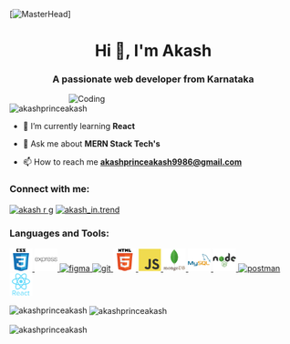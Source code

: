 [![MasterHead](https://www.digitaladlectio.com/wp-content/uploads/2020/04/New-PNC-Animated-Banners.gif)]
<h1 align="center">Hi 👋, I'm Akash</h1>
<h3 align="center">A passionate web developer from Karnataka</h3>
<img align="right" alt="Coding"  width=400 src="https://media.tenor.com/-UygBh3nnfEAAAAC/coding.gif" />
<p align="left"> <img src="https://komarev.com/ghpvc/?username=akashprinceakash&label=Profile%20views&color=0e75b6&style=flat" alt="akashprinceakash" /> </p>

- 🌱 I’m currently learning **React**

- 💬 Ask me about **MERN Stack Tech's**

- 📫 How to reach me **akashprinceakash9986@gmail.com**

<h3 align="left">Connect with me:</h3>
<p align="left">
<a href="https://linkedin.com/in/akash r g" target="blank"><img align="center" src="https://raw.githubusercontent.com/rahuldkjain/github-profile-readme-generator/master/src/images/icons/Social/linked-in-alt.svg" alt="akash r g" height="30" width="40" /></a>
<a href="https://instagram.com/akash_in.trend" target="blank"><img align="center" src="https://raw.githubusercontent.com/rahuldkjain/github-profile-readme-generator/master/src/images/icons/Social/instagram.svg" alt="akash_in.trend" height="30" width="40" /></a>
</p>

<h3 align="left">Languages and Tools:</h3>
<p align="left"> <a href="https://www.w3schools.com/css/" target="_blank" rel="noreferrer"> <img src="https://raw.githubusercontent.com/devicons/devicon/master/icons/css3/css3-original-wordmark.svg" alt="css3" width="40" height="40"/> </a> <a href="https://expressjs.com" target="_blank" rel="noreferrer"> <img src="https://raw.githubusercontent.com/devicons/devicon/master/icons/express/express-original-wordmark.svg" alt="express" width="40" height="40"/> </a> <a href="https://www.figma.com/" target="_blank" rel="noreferrer"> <img src="https://www.vectorlogo.zone/logos/figma/figma-icon.svg" alt="figma" width="40" height="40"/> </a> <a href="https://git-scm.com/" target="_blank" rel="noreferrer"> <img src="https://www.vectorlogo.zone/logos/git-scm/git-scm-icon.svg" alt="git" width="40" height="40"/> </a> <a href="https://www.w3.org/html/" target="_blank" rel="noreferrer"> <img src="https://raw.githubusercontent.com/devicons/devicon/master/icons/html5/html5-original-wordmark.svg" alt="html5" width="40" height="40"/> </a> <a href="https://developer.mozilla.org/en-US/docs/Web/JavaScript" target="_blank" rel="noreferrer"> <img src="https://raw.githubusercontent.com/devicons/devicon/master/icons/javascript/javascript-original.svg" alt="javascript" width="40" height="40"/> </a> <a href="https://www.mongodb.com/" target="_blank" rel="noreferrer"> <img src="https://raw.githubusercontent.com/devicons/devicon/master/icons/mongodb/mongodb-original-wordmark.svg" alt="mongodb" width="40" height="40"/> </a> <a href="https://www.mysql.com/" target="_blank" rel="noreferrer"> <img src="https://raw.githubusercontent.com/devicons/devicon/master/icons/mysql/mysql-original-wordmark.svg" alt="mysql" width="40" height="40"/> </a> <a href="https://nodejs.org" target="_blank" rel="noreferrer"> <img src="https://raw.githubusercontent.com/devicons/devicon/master/icons/nodejs/nodejs-original-wordmark.svg" alt="nodejs" width="40" height="40"/> </a> <a href="https://postman.com" target="_blank" rel="noreferrer"> <img src="https://www.vectorlogo.zone/logos/getpostman/getpostman-icon.svg" alt="postman" width="40" height="40"/> </a> <a href="https://reactjs.org/" target="_blank" rel="noreferrer"> <img src="https://raw.githubusercontent.com/devicons/devicon/master/icons/react/react-original-wordmark.svg" alt="react" width="40" height="40"/> </a> </p>

<p><img align="left" src="https://github-readme-stats.vercel.app/api/top-langs?username=akashprinceakash&show_icons=true&locale=en&layout=compact" alt="akashprinceakash" /></p>

<p>&nbsp;<img align="center" src="https://github-readme-stats.vercel.app/api?username=akashprinceakash&show_icons=true&locale=en" alt="akashprinceakash" /></p>

<p><img align="center" src="https://github-readme-streak-stats.herokuapp.com/?user=akashprinceakash&" alt="akashprinceakash" /></p>

